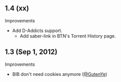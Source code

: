 ## 1.4 (xx)

Improvements

  - Add D-Addicts support.
	- Add saber-link in BTN's Torrent History page.

## 1.3 (Sep 1, 2012)

Improvements

  - BIB don't need cookies anymore ([@GutenYe][])

<!--- The following link definition list is generated by PimpMyChangelog --->
[@GutenYe]: https://github.com/GutenYe
